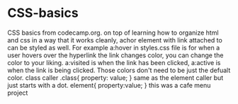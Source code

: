 # CSS-basics
CSS basics from codecamp.org. 
on top of learning how to organize html and css in a way that it works cleanly, achor element with link attached to can be styled as well. 
For example a:hover in styles.css file is for when a user hovers over the hyperlink the link changes color, you can change the color to your liking.
a:visited is when the link has been clicked, a:active is when the link is being clicked. Those colors don't need to be just the defualt color.
class caller .class{
    property: value;
}
same as the element caller but just starts with a dot.
element{
    property:value;
}
this was a cafe menu project
